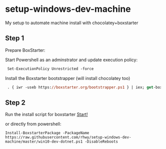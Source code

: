 # setup-windows-dev-machine
My setup to automate machine install with chocolatey+boxstarter 

## Step 1

Prepare BoxStarter:

Start Powershell as an adminstrator and update execution policy:

```ps
 Set-ExecutionPolicy Unrestricted -force
```
 
Install the Boxstarter bootstrapper (will install chocolatey too)

```ps
 . { iwr -useb https://boxstarter.org/bootstrapper.ps1 } | iex; get-boxstarter -Force
```


## Step 2

Run the install script for boxstarter 
<a href='http://boxstarter.org/package/nr/url?https://raw.githubusercontent.com/rhwy/setup-windows-dev-machine/master/win10-dev-dotnet.ps1'>Start!</a>

or directly from powershell:

```
Install-BoxstarterPackage -PackageName https://raw.githubusercontent.com/rhwy/setup-windows-dev-machine/master/win10-dev-dotnet.ps1 -DisableReboots
```

